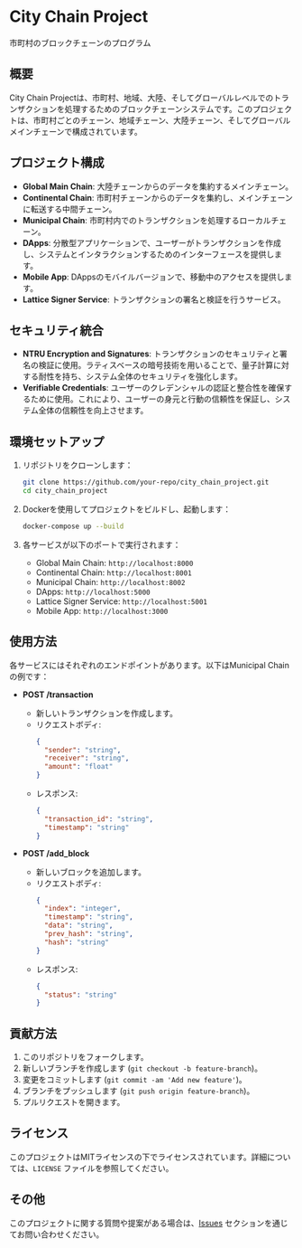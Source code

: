 # City Chain Project

市町村のブロックチェーンのプログラム

## 概要
City Chain Projectは、市町村、地域、大陸、そしてグローバルレベルでのトランザクションを処理するためのブロックチェーンシステムです。このプロジェクトは、市町村ごとのチェーン、地域チェーン、大陸チェーン、そしてグローバルメインチェーンで構成されています。

## プロジェクト構成
- **Global Main Chain**: 大陸チェーンからのデータを集約するメインチェーン。
- **Continental Chain**: 市町村チェーンからのデータを集約し、メインチェーンに転送する中間チェーン。
- **Municipal Chain**: 市町村内でのトランザクションを処理するローカルチェーン。
- **DApps**: 分散型アプリケーションで、ユーザーがトランザクションを作成し、システムとインタラクションするためのインターフェースを提供します。
- **Mobile App**: DAppsのモバイルバージョンで、移動中のアクセスを提供します。
- **Lattice Signer Service**: トランザクションの署名と検証を行うサービス。

## セキュリティ統合
- **NTRU Encryption and Signatures**: トランザクションのセキュリティと署名の検証に使用。ラティスベースの暗号技術を用いることで、量子計算に対する耐性を持ち、システム全体のセキュリティを強化します。
- **Verifiable Credentials**: ユーザーのクレデンシャルの認証と整合性を確保するために使用。これにより、ユーザーの身元と行動の信頼性を保証し、システム全体の信頼性を向上させます。

## 環境セットアップ
1. リポジトリをクローンします：
    ```bash
    git clone https://github.com/your-repo/city_chain_project.git
    cd city_chain_project
    ```

2. Dockerを使用してプロジェクトをビルドし、起動します：
    ```bash
    docker-compose up --build
    ```

3. 各サービスが以下のポートで実行されます：
    - Global Main Chain: `http://localhost:8000`
    - Continental Chain: `http://localhost:8001`
    - Municipal Chain: `http://localhost:8002`
    - DApps: `http://localhost:5000`
    - Lattice Signer Service: `http://localhost:5001`
    - Mobile App: `http://localhost:3000`

## 使用方法
各サービスにはそれぞれのエンドポイントがあります。以下はMunicipal Chainの例です：

- **POST /transaction**
  - 新しいトランザクションを作成します。
  - リクエストボディ:
    ```json
    {
      "sender": "string",
      "receiver": "string",
      "amount": "float"
    }
    ```
  - レスポンス:
    ```json
    {
      "transaction_id": "string",
      "timestamp": "string"
    }
    ```

- **POST /add_block**
  - 新しいブロックを追加します。
  - リクエストボディ:
    ```json
    {
      "index": "integer",
      "timestamp": "string",
      "data": "string",
      "prev_hash": "string",
      "hash": "string"
    }
    ```
  - レスポンス:
    ```json
    {
      "status": "string"
    }
    ```

## 貢献方法
1. このリポジトリをフォークします。
2. 新しいブランチを作成します (`git checkout -b feature-branch`)。
3. 変更をコミットします (`git commit -am 'Add new feature'`)。
4. ブランチをプッシュします (`git push origin feature-branch`)。
5. プルリクエストを開きます。

## ライセンス
このプロジェクトはMITライセンスの下でライセンスされています。詳細については、`LICENSE` ファイルを参照してください。

## その他
このプロジェクトに関する質問や提案がある場合は、[Issues](https://github.com/SatoshiNakamoto1024/city_chain_project/issues) セクションを通じてお問い合わせください。
